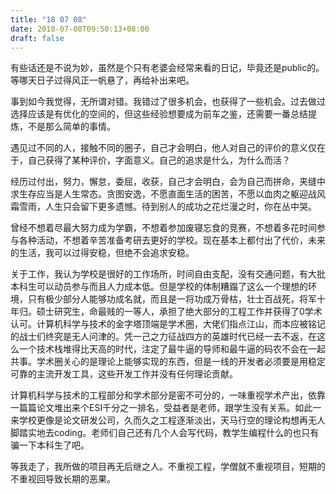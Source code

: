 ```yaml
---
title: "18 07 08"
date: 2018-07-08T09:50:13+08:00
draft: false
---
```


有些话还是不说为妙，虽然是个只有老婆会经常来看的日记，毕竟还是public的。等哪天日子过得风正一帆悬了，再给补出来吧。

事到如今我觉得，无所谓对错。我错过了很多机会，也获得了一些机会。过去做过选择应该是有优化的空间的，但这些经验想要成为前车之鉴，还需要一番总结提炼，不是那么简单的事情。

遇见过不同的人，接触不同的圈子，自己才会明白，他人对自己的评价的意义仅在于，自己获得了某种评价，字面意义。自己的追求是什么，为什么而活？

经历过付出，努力，懈怠，委屈，收获，自己才会明白，会为自己而拼命，夹缝中求生存应当是人生常态。贪图安逸，不愿直面生活的困苦，不愿以血肉之躯迎战风霜雪雨，人生只会留下更多遗憾。待到别人的成功之花烂漫之时，你在丛中哭。

曾经不想着尽最大努力成为学霸，不想着参加废寝忘食的竞赛，不想着多花时间参与各种活动，不想着辛苦准备考研去更好的学校。现在基本上都付出了代价，未来的生活，我可以过得安稳，但绝不会追求安稳。

关于工作，我认为学校是很好的工作场所，时间自由支配，没有交通问题，有大批本科生可以动员参与而且人力成本低。但是学校的体制糟蹋了这么一个理想的环境，只有极少部分人能够功成名就，而且是一将功成万骨枯，壮士百战死，将军十年归。硕士研究生，命最贱的一等人，承担了绝大部分的工程工作并获得了0学术认可。计算机科学与技术的金字塔顶端是学术圈，大佬们指点江山，而本应被铭记的战士们终究是无人问津的。凭一己之力征战四方的英雄时代已经一去不返，在这么一个技术栈堆得比天高的时代，注定了最牛逼的导师和最牛逼的码农不会在一起共事。学术圈关心的是理论上能够实现的东西，但是一线的开发者必须要是用稳定可靠的主流开发工具，这些开发工作并没有任何理论贡献。

计算机科学与技术的工程部分和学术部分是密不可分的，一味重视学术产出，依靠一篇篇论文堆出来个ESI千分之一排名，受益者是老师，跟学生没有关系。如此一来学校更像是论文研发公司，久而久之工程逐渐淡出，天马行空的理论构想再无人脚踏实地去coding。老师们自己还有几个人会写代码，教学生编程什么的也只有骗一下本科生了吧。

等我走了，我所做的项目再无后继之人。不重视工程，学僧就不重视项目，短期的不重视回导致长期的恶果。
